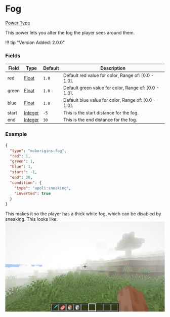 # Fog 

[Power Type](../power_types.md)

This power lets you alter the fog the player sees around them.

!!! tip "Version Added: 2.0.0"

    
### Fields

Field  | Type | Default | Description
-------|------|---------|-------------
red | [Float](https://origins.readthedocs.io/en/latest/types/data_types/float) | `1.0` | Default red value for color, Range of: [0.0 - 1.0].
green | [Float](https://origins.readthedocs.io/en/latest/types/data_types/float) | `1.0` | Default green value for color, Range of: [0.0 - 1.0].
blue | [Float](https://origins.readthedocs.io/en/latest/types/data_types/float) | `1.0` | Default blue value for color, Range of: [0.0 - 1.0].
start | [Integer](https://origins.readthedocs.io/en/latest/types/data_types/integer/) | `-5` | This is the start distance for the fog.
end | [Integer](https://origins.readthedocs.io/en/latest/types/data_types/integer/) | `30` | This is the end distance for the fog.
### Example

```json
{
  "type": "moborigins:fog",
  "red": 1,
  "green": 1,
  "blue": 1,
  "start": -1,
  "end": 30,
  "condition": {
    "type": "apoli:sneaking",
    "inverted": true
  }
}
```
This makes it so the player has a thick white fog, which can be disabled by sneaking.
This looks like: 
![Fog Image](../images/fog.png)